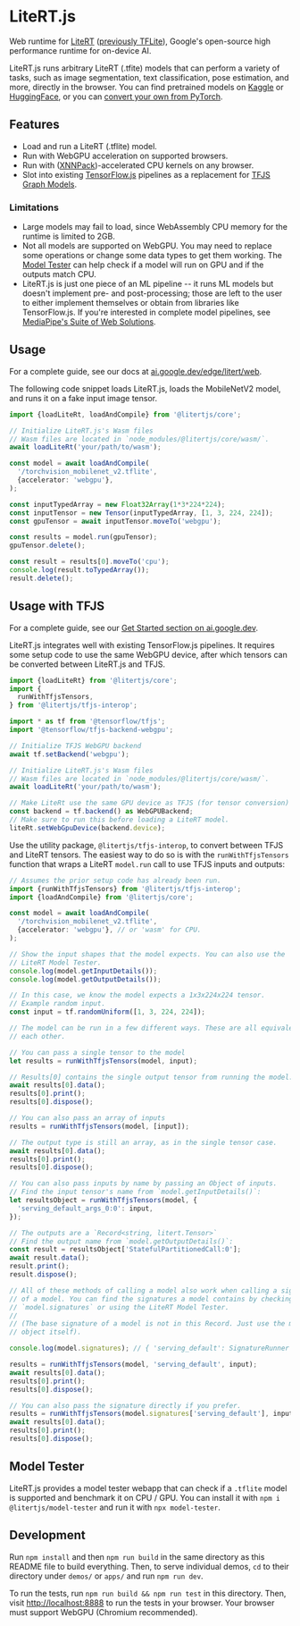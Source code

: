 # LiteRT.js

Web runtime for [LiteRT](https://ai.google.dev/edge/litert) ([previously
TFLite](https://developers.googleblog.com/en/tensorflow-lite-is-now-litert/)),
Google's open-source high performance runtime for on-device AI.

LiteRT.js runs arbitrary LiteRT (.tfite) models that can perform a variety of
tasks, such as image segmentation, text classification, pose estimation, and
more, directly in the browser. You can find pretrained models on
[Kaggle](https://www.kaggle.com/models?framework=tfLite) or
[HuggingFace](https://huggingface.co/models?library=tflite&sort=trending), or
you can [convert your own from
PyTorch](https://github.com/google-ai-edge/ai-edge-torch).

## Features

-   Load and run a LiteRT (.tflite) model.
-   Run with WebGPU acceleration on supported browsers.
-   Run with ([XNNPack](https://github.com/google/XNNPACK))-accelerated CPU
    kernels on any browser.
-   Slot into existing [TensorFlow.js](https://github.com/tensorflow/tfjs)
    pipelines as a replacement for [TFJS Graph
    Models](https://js.tensorflow.org/api/latest/#loadGraphModel).

### Limitations

-   Large models may fail to load, since WebAssembly CPU memory for the runtime
is limited to 2GB.
-   Not all models are supported on WebGPU. You may need to replace some operations or
change some data types to get them working. The [Model Tester](#model-tester) can help check if a
    model will run on GPU and if the outputs match CPU.
-   LiteRT.js is just one piece of an ML pipeline -- it runs ML models but
    doesn't implement pre- and post-processing; those are left to the user to
    either implement themselves or obtain from libraries like TensorFlow.js. If
    you're interested in complete model pipelines, see [MediaPipe's Suite of Web
    Solutions](https://mediapipe-studio.webapps.google.com/home).

## Usage

For a complete guide, see our docs at
[ai.google.dev/edge/litert/web](https://ai.google.dev/edge/litert/web).

The following code snippet loads LiteRT.js, loads the MobileNetV2 model, and
runs it on a fake input image tensor. 

```typescript
import {loadLiteRt, loadAndCompile} from '@litertjs/core';

// Initialize LiteRT.js's Wasm files
// Wasm files are located in `node_modules/@litertjs/core/wasm/`.
await loadLiteRt('your/path/to/wasm');

const model = await loadAndCompile(
  '/torchvision_mobilenet_v2.tflite',
  {accelerator: 'webgpu'},
);

const inputTypedArray = new Float32Array(1*3*224*224);
const inputTensor = new Tensor(inputTypedArray, [1, 3, 224, 224]);
const gpuTensor = await inputTensor.moveTo('webgpu');

const results = model.run(gpuTensor);
gpuTensor.delete();

const result = results[0].moveTo('cpu');
console.log(result.toTypedArray());
result.delete();
```

## Usage with TFJS

For a complete guide, see our [Get Started section on
ai.google.dev](https://ai.google.dev/edge/litert/web/get_started).

LiteRT.js integrates well with existing TensorFlow.js pipelines. It requires
some setup code to use the same WebGPU device, after which tensors can be
converted between LiteRT.js and TFJS.

```typescript
import {loadLiteRt} from '@litertjs/core';
import {
  runWithTfjsTensors,
} from '@litertjs/tfjs-interop';

import * as tf from '@tensorflow/tfjs';
import '@tensorflow/tfjs-backend-webgpu';

// Initialize TFJS WebGPU backend
await tf.setBackend('webgpu');

// Initialize LiteRT.js's Wasm files
// Wasm files are located in `node_modules/@litertjs/core/wasm/`.
await loadLiteRt('your/path/to/wasm');

// Make LiteRt use the same GPU device as TFJS (for tensor conversion)
const backend = tf.backend() as WebGPUBackend;
// Make sure to run this before loading a LiteRT model.
liteRt.setWebGpuDevice(backend.device);
```

Use the utility package, `@litertjs/tfjs-interop`, to convert between TFJS and
LiteRT tensors. The easiest way to do so is with the `runWithTfjsTensors`
function that wraps a LiteRT `model.run` call to use TFJS inputs and outputs:

```typescript
// Assumes the prior setup code has already been run.
import {runWithTfjsTensors} from '@litertjs/tfjs-interop';
import {loadAndCompile} from '@litertjs/core';

const model = await loadAndCompile(
  '/torchvision_mobilenet_v2.tflite',
  {accelerator: 'webgpu'}, // or 'wasm' for CPU.
);

// Show the input shapes that the model expects. You can also use the
// LiteRT Model Tester.
console.log(model.getInputDetails());
console.log(model.getOutputDetails());

// In this case, we know the model expects a 1x3x224x224 tensor.
// Example random input.
const input = tf.randomUniform([1, 3, 224, 224]);

// The model can be run in a few different ways. These are all equivalent to
// each other.

// You can pass a single tensor to the model
let results = runWithTfjsTensors(model, input);

// Results[0] contains the single output tensor from running the model.
await results[0].data();
results[0].print();
results[0].dispose();

// You can also pass an array of inputs
results = runWithTfjsTensors(model, [input]);

// The output type is still an array, as in the single tensor case.
await results[0].data();
results[0].print();
results[0].dispose();

// You can also pass inputs by name by passing an Object of inputs.
// Find the input tensor's name from `model.getInputDetails()`:
let resultsObject = runWithTfjsTensors(model, {
  'serving_default_args_0:0': input,
});

// The outputs are a `Record<string, litert.Tensor>`
// Find the output name from `model.getOutputDetails()`:
const result = resultsObject['StatefulPartitionedCall:0'];
await result.data();
result.print();
result.dispose();

// All of these methods of calling a model also work when calling a signature
// of a model. You can find the signatures a model contains by checking
// `model.signatures` or using the LiteRT Model Tester.
//
// (The base signature of a model is not in this Record. Just use the model
// object itself).

console.log(model.signatures); // { 'serving_default': SignatureRunner }

results = runWithTfjsTensors(model, 'serving_default', input);
await results[0].data();
results[0].print();
results[0].dispose();

// You can also pass the signature directly if you prefer.
results = runWithTfjsTensors(model.signatures['serving_default'], input);
await results[0].data();
results[0].print();
results[0].dispose();
```

## Model Tester

LiteRT.js provides a model tester webapp that can check if a `.tflite` model is
supported and benchmark it on CPU / GPU. You can install it with `npm i
@litertjs/model-tester` and run it with `npx model-tester`.

## Development

Run `npm install` and then `npm run build` in the same directory as this README
file to build everything. Then, to serve individual demos, `cd` to their
directory under `demos/` or `apps/` and run `npm run dev`.

To run the tests, run `npm run build && npm run test` in this directory. Then,
visit [http://localhost:8888](http://localhost:8888) to run the tests in your
browser. Your browser must support WebGPU (Chromium recommended).
